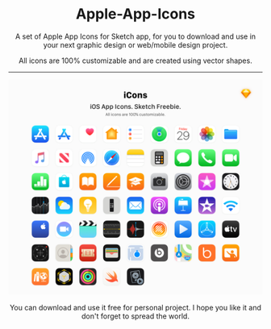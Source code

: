 # Apple-App-Icons

A set of Apple App Icons for Sketch app, for you to download and use in your next graphic design or web/mobile design project.

All icons are 100% customizable and are created using vector shapes.

---
<body align="center">
    <img src="/Artboards/Artboard@PNG.jpg">
</body>

You can download and use it free for personal project. I hope you like it and don't forget to spread the world.
